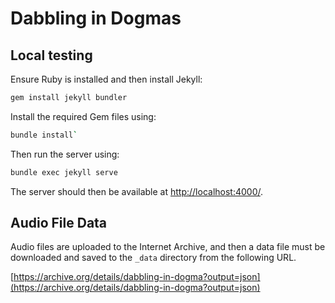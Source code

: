 # Dabbling in Dogmas

## Local testing

Ensure Ruby is installed and then install Jekyll:

```sh
gem install jekyll bundler
```

Install the required Gem files using:

```sh
bundle install`
```

Then run the server using:

```sh
bundle exec jekyll serve
```

The server should then be available at [http://localhost:4000/](http://localhost:4000/).

## Audio File Data

Audio files are uploaded to the Internet Archive, and then a data file must be downloaded and saved to the `_data` directory from the following URL.

[https://archive.org/details/dabbling-in-dogma?output=json](https://archive.org/details/dabbling-in-dogma?output=json)
